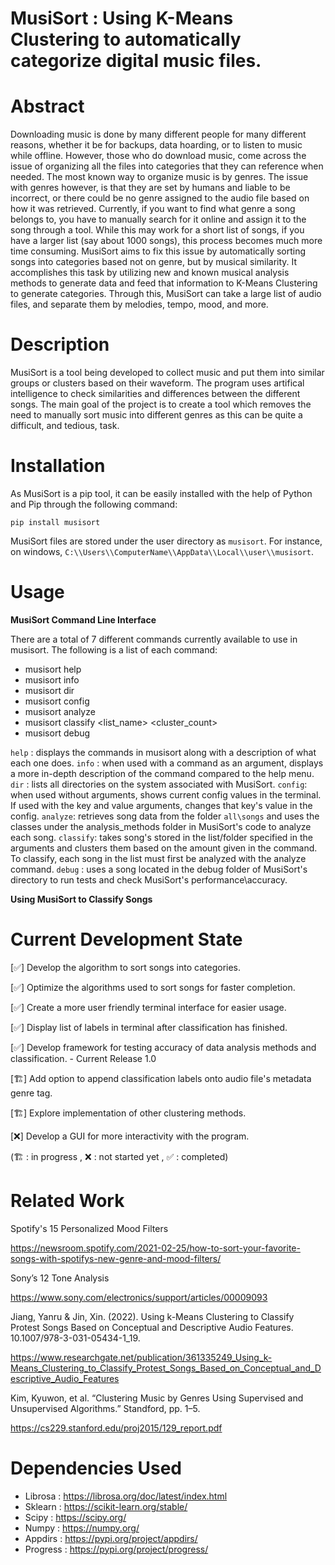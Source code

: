 # MusiSort : Using K-Means Clustering to automatically categorize digital music files.

# Abstract

Downloading music is done by many different people for many different reasons, whether it be for backups, data hoarding, or to listen to music while offline. However, those who do download music, come across the issue of organizing all the files into categories that they can reference when needed. The most known way to organize music is by genres. The issue with genres however, is that they are set by humans and liable to be incorrect, or there could be no genre assigned to the audio file based on how it was retrieved. Currently, if you want to find what genre a song belongs to, you have to manually search for it online and assign it to the song through a tool. While this may work for a short list of songs, if you have a larger list (say about 1000 songs), this process becomes much more time consuming. MusiSort aims to fix this issue by automatically sorting songs into categories based not on genre, but by musical similarity. It accomplishes this task by utilizing new and known musical analysis methods to generate data and feed that information to K-Means Clustering to generate categories. Through this, MusiSort can take a large list of audio files, and separate them by melodies, tempo, mood, and more.

# Description

MusiSort is a tool being developed to collect music and put them into similar groups or clusters based on their waveform.  The program uses artifical intelligence to check similarities and differences between the different songs.  The main goal of the project is to create a tool which removes the need to manually sort music into different genres as this can be quite a difficult, and tedious, task.  

# Installation

As MusiSort is a pip tool, it can be easily installed with the help of Python and Pip through the following command:

`pip install musisort`

MusiSort files are stored under the user directory as `musisort`.  For instance, on windows, `C:\\Users\\ComputerName\\AppData\\Local\\user\\musisort`.

# Usage

**MusiSort Command Line Interface**

There are a total of 7 different commands currently available to use in musisort. The following is a list of each command:

- musisort help
- musisort info <command>
- musisort dir
- musisort config <key> <value>
- musisort analyze
- musisort classify <list_name> <cluster_count>
- musisort debug

`help`  : displays the commands in musisort along with a description of what each one does.
`info`  : when used with a command as an argument, displays a more in-depth description of the command compared to the help menu.
`dir`   : lists all directories on the system associated with MusiSort.
`config`: when used without arguments, shows current config values in the terminal. If used with the key and value arguments, changes that key's value in the config.
`analyze`: retrieves song data from the folder `all\songs` and uses the classes under the analysis_methods folder in MusiSort's code to analyze each song.
`classify`: takes song's stored in the list/folder specified in the arguments and clusters them based on the amount given in the command.  To classify, each song in the list must first be analyzed with the analyze command.
`debug` : uses a song located in the debug folder of MusiSort's directory to run tests and check MusiSort's performance\accuracy.

**Using MusiSort to Classify Songs**

# Current Development State

[✅] Develop the algorithm to sort songs into categories.

[✅] Optimize the algorithms used to sort songs for faster completion.

[✅] Create a more user friendly terminal interface for easier usage.

[✅] Display list of labels in terminal after classification has finished.

[✅] Develop framework for testing accuracy of data analysis methods and classification. - Current Release 1.0

[🏗️] Add option to append classification labels onto audio file's metadata genre tag.

[🏗️] Explore implementation of other clustering methods.

[❌] Develop a GUI for more interactivity with the program.

(🏗️ : in progress , ❌ : not started yet , ✅ : completed)

# Related Work

Spotify's 15 Personalized Mood Filters

https://newsroom.spotify.com/2021-02-25/how-to-sort-your-favorite-songs-with-spotifys-new-genre-and-mood-filters/

Sony’s 12 Tone Analysis

https://www.sony.com/electronics/support/articles/00009093

Jiang, Yanru & Jin, Xin. (2022). Using k-Means Clustering to Classify Protest Songs Based on Conceptual and Descriptive Audio Features. 10.1007/978-3-031-05434-1_19. 

https://www.researchgate.net/publication/361335249_Using_k-Means_Clustering_to_Classify_Protest_Songs_Based_on_Conceptual_and_Descriptive_Audio_Features

Kim, Kyuwon, et al. “Clustering Music by Genres Using Supervised and Unsupervised Algorithms.” Standford, pp. 1–5. 

https://cs229.stanford.edu/proj2015/129_report.pdf

# Dependencies Used

- Librosa  : https://librosa.org/doc/latest/index.html
- Sklearn  : https://scikit-learn.org/stable/
- Scipy    : https://scipy.org/
- Numpy    : https://numpy.org/
- Appdirs  : https://pypi.org/project/appdirs/
- Progress : https://pypi.org/project/progress/

